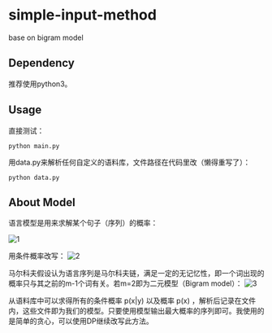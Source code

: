 # simple-input-method
base on bigram model

## Dependency
推荐使用python3。

## Usage

直接测试：

```
python main.py
```

用data.py来解析任何自定义的语料库，文件路径在代码里改（懒得重写了）：

```
python data.py
```

## About Model

语言模型是用来求解某个句子（序列）的概率：

![1](http://latex.codecogs.com/svg.latex?p(w_1,w_2,\cdots,w_n))



用条件概率改写：
![2](http://latex.codecogs.com/svg.latex?p(w_1,w_2,\cdots,w_n)=p(w_1)\cdot{}p(w_2|w_1)\cdot{}p(w_3|w_1,w_2)\cdots{}p(w_n|w_1,\cdots,w_{n-1}))

马尔科夫假设认为语言序列是马尔科夫链，满足一定的无记忆性，即一个词出现的概率只与其之前的m-1个词有关。若m=2即为二元模型（Bigram model）：
![3](http://latex.codecogs.com/svg.latex?p(w_1,w_2,\cdots,w_n)=p(w_1)\cdot{}p(w_2|w_1)\cdot{}p(w_3|w_2)\cdots{}p(w_n|w_{n-1}))

从语料库中可以求得所有的条件概率 p(x|y) 以及概率 p(x) ，解析后记录在文件内，这些文件即为我们的模型。只要使用模型输出最大概率的序列即可。我使用的是简单的贪心，可以使用DP继续改写此方法。

